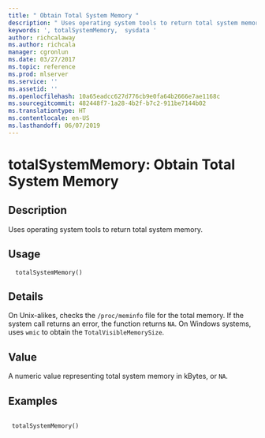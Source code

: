 ```yaml
---
title: " Obtain Total System Memory "
description: " Uses operating system tools to return total system memory. "
keywords: ', totalSystemMemory,  sysdata '
author: richcalaway
ms.author: richcala
manager: cgronlun
ms.date: 03/27/2017
ms.topic: reference
ms.prod: mlserver
ms.service: ''
ms.assetid: ''
ms.openlocfilehash: 10a65eadcc627d776cb9e0fa64b2666e7ae1168c
ms.sourcegitcommit: 482448f7-1a28-4b2f-b7c2-911be7144b02
ms.translationtype: HT
ms.contentlocale: en-US
ms.lasthandoff: 06/07/2019
---
```

 # <a name="totalsystemmemory--obtain-total-system-memory"></a>totalSystemMemory:  Obtain Total System Memory  
 ## <a name="description"></a>Description

Uses operating system tools to return total system memory.


 ## <a name="usage"></a>Usage

```   
  totalSystemMemory()

```

 ## <a name="details"></a>Details

On Unix-alikes, checks the `/proc/meminfo` file for the total memory. If the system call returns an error, the function returns `NA`. On Windows systems, uses `wmic` to obtain the `TotalVisibleMemorySize`.


 ## <a name="value"></a>Value

A numeric value representing total system memory in kBytes, or `NA`.









 ## <a name="examples"></a>Examples

 ```

  totalSystemMemory()
```






